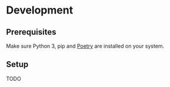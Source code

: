 # Development

##  Prerequisites
Make sure Python 3, pip and [Poetry](https://python-poetry.org) are installed on your system.

## Setup
TODO
